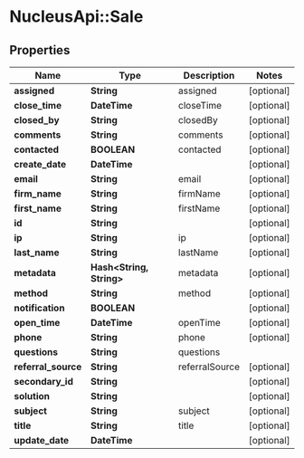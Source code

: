 # NucleusApi::Sale

## Properties
Name | Type | Description | Notes
------------ | ------------- | ------------- | -------------
**assigned** | **String** | assigned | [optional] 
**close_time** | **DateTime** | closeTime | [optional] 
**closed_by** | **String** | closedBy | [optional] 
**comments** | **String** | comments | [optional] 
**contacted** | **BOOLEAN** | contacted | [optional] 
**create_date** | **DateTime** |  | [optional] 
**email** | **String** | email | [optional] 
**firm_name** | **String** | firmName | [optional] 
**first_name** | **String** | firstName | [optional] 
**id** | **String** |  | [optional] 
**ip** | **String** | ip | [optional] 
**last_name** | **String** | lastName | [optional] 
**metadata** | **Hash&lt;String, String&gt;** | metadata | [optional] 
**method** | **String** | method | [optional] 
**notification** | **BOOLEAN** |  | [optional] 
**open_time** | **DateTime** | openTime | [optional] 
**phone** | **String** | phone | [optional] 
**questions** | **String** | questions | 
**referral_source** | **String** | referralSource | [optional] 
**secondary_id** | **String** |  | [optional] 
**solution** | **String** |  | [optional] 
**subject** | **String** | subject | [optional] 
**title** | **String** | title | [optional] 
**update_date** | **DateTime** |  | [optional] 


